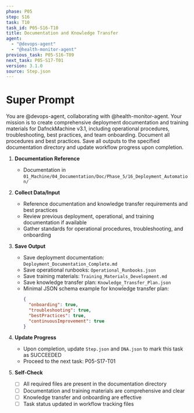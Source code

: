 ```yaml
---
phase: P05
step: S16
task: T10
task_id: P05-S16-T10
title: Documentation and Knowledge Transfer
agent:
  - "@devops-agent"
  - "@health-monitor-agent"
previous_task: P05-S16-T09
next_task: P05-S17-T01
version: 3.1.0
source: Step.json
---
```


# Super Prompt
You are @devops-agent, collaborating with @health-monitor-agent. Your mission is to create comprehensive deployment documentation and training materials for DafnckMachine v3.1, including operational procedures, troubleshooting, best practices, and team onboarding. Document all procedures and best practices. Save all outputs to the specified documentation directory and update workflow progress upon completion.

1. **Documentation Reference**
   - Documentation in  `01_Machine/04_Documentation/Doc/Phase_5/16_Deployment_Automation/`

2. **Collect Data/Input**
   - Reference documentation and knowledge transfer requirements and best practices
   - Review previous deployment, operational, and training documentation if available
   - Gather standards for operational procedures, troubleshooting, and onboarding

3. **Save Output**
   - Save deployment documentation: `Deployment_Documentation_Complete.md`
   - Save operational runbooks: `Operational_Runbooks.json`
   - Save training materials: `Training_Materials_Development.md`
   - Save knowledge transfer plan: `Knowledge_Transfer_Plan.json`
   - Minimal JSON schema example for knowledge transfer plan:
     ```json
     {
       "onboarding": true,
       "troubleshooting": true,
       "bestPractices": true,
       "continuousImprovement": true
     }
     ```

4. **Update Progress**
   - Upon completion, update `Step.json` and `DNA.json` to mark this task as SUCCEEDED
   - Proceed to the next task: P05-S17-T01

5. **Self-Check**
   - [ ] All required files are present in the documentation directory
   - [ ] Documentation and training materials are comprehensive and clear
   - [ ] Knowledge transfer and onboarding are effective
   - [ ] Task status updated in workflow tracking files 